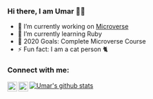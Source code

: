 ### Hi there, I am Umar 🙋‍♂️

- 🔭 I’m currently working on [Microverse](https://microverse.org/)
- 🌱 I’m currently learning Ruby
- 🥅 2020 Goals: Complete Microverse Course
- ⚡ Fun fact: I am a cat person 🐈

### Connect with me:

[<img align="left" alt="Muhammad Umar | Twitter" width="22px" src="https://cdn.jsdelivr.net/npm/simple-icons@v3/icons/twitter.svg" />][twitter]
[<img align="left" alt="Muhammad Umar | LinkedIn" width="22px" src="https://cdn.jsdelivr.net/npm/simple-icons@v3/icons/linkedin.svg" />][linkedin]

[![Umar's github stats](https://github-readme-stats.vercel.app/api?username=mohammadumar28)](https://github.com/anuraghazra/github-readme-stats)

[twitter]: https://twitter.com/Mohammadumar28
[linkedin]: https://www.linkedin.com/in/mohammadumar28/
